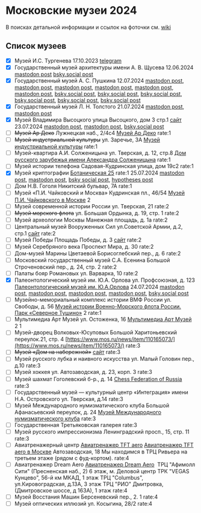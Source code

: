 # Московские музеи 2024

В поисках детальной информации и ссылок на фоточки см. [wiki](https://github.com/nevmenandr/museums2024/wiki)

## Список музеев

- [x] Музей И.С. Тургенева 17.10.2023 [telegram](https://t.me/antibarbari/1455)
- [x] Государственный музей архитектуры имени А. В. Щусева 12.06.2024 [mastodon post](https://mastodon.social/@nevmenandr/112815502444889039) [bsky.social post](https://bsky.app/profile/nevmenandr.bsky.social/post/3kur35c3rft2s)
- [x] Государственный музей А. С. Пушкина 12.07.2024 [mastodon post](https://mastodon.social/@nevmenandr/112777302489606835), [mastodon post](https://mastodon.social/@nevmenandr/112777365076238447), [mastodon post](https://mastodon.social/@nevmenandr/112777548514467008), [mastodon post](https://mastodon.social/@nevmenandr/112815455982593812), [mastodon post](https://mastodon.social/@nevmenandr/112815461420911795), [mastodon post](https://mastodon.social/@nevmenandr/112815478037848090), [bsky.social post](https://bsky.app/profile/nevmenandr.bsky.social/post/3kx3mfii23i23), [bsky.social post](https://bsky.app/profile/nevmenandr.bsky.social/post/3kx57powl7j2j), [bsky.social post](https://bsky.app/profile/nevmenandr.bsky.social/post/3kxo6bykhem2d), [bsky.social post](https://bsky.app/profile/nevmenandr.bsky.social/post/3kxo6hg25ml2b), [bsky.social post](https://bsky.app/profile/nevmenandr.bsky.social/post/3kxo6iuxewa22), [bsky.social post](https://bsky.app/profile/nevmenandr.bsky.social/post/3kxo6n2uoqk2r)
- [x] Государственный музей Л. Н. Толстого 21.07.2024 [mastodon post](https://mastodon.social/@nevmenandr/112824792670075416), [mastodon post](https://mastodon.social/@nevmenandr/112824814425369511)
- [x] Музей Владимира Высоцкого	улица Высоцкого, дом 3 стр.1 [сайт](https://visotsky.ru/)	23.07.2024 [mastodon post](https://mastodon.social/@nevmenandr/112836039023271440), [mastodon post](https://mastodon.social/@nevmenandr/112836043700063938), [bsky.social post](https://bsky.app/profile/nevmenandr.bsky.social/post/3kxxct3gkli2o)
- [ ] ~~Музей Ар Деко~~	Лужнецкая наб., 2/4с4 [Музей Ар Деко](http://artdecomuseum.ru/)	rate:1
- [ ] ~~Музей индустриальной культуры~~	ул. Заречье, 3А [Музей индустриальной культуры](https://museum-ic.ru/)	rate:1
- [ ] Музей-квартира А.И. Солженицына	ул. Тверская, д. 12, стр.8 [Дом русского зарубежья имени Александра Солженицына](http://www.domrz.ru/solzhenitsyn-museum/)	rate:1
- [ ] Музей истории телефона	Садовая-Кудринская улица, дом 19с2	rate:1
- [x] Музей криптографии	[Ботаническая 25](https://yandex.ru/maps/213/moscow/house/botanicheskaya_ulitsa_25s4/Z04Ycw5nQUcAQFtvfXRycXpnYA==/?ll=37.597827%2C55.830645&z=17)	rate:1 25.07.2024 [mastodon post](https://mastodon.social/@nevmenandr/112850295202507503), [mastodon post](https://mastodon.social/@nevmenandr/112850315443426187), [bsky social post](https://bsky.app/profile/nevmenandr.bsky.social/post/3ky5mnfgymg2l), [hypotheses post](https://schonenrede.hypotheses.org/326)
- [ ] Дом Н.В. Гоголя	Никитский бульвар, 7А	rate:1
- [ ] Музей «П.И. Чайковский и Москва»	Кудринская пл., 46/54 [Музей П.И. Чайковского в Москве](https://music-museum.ru/museums/tchaikovsky)	2
- [ ] Музей современной истории России	ул. Тверская, 21	rate:2
- [ ] ~~Музей морского флота~~	ул. Большая Ордынка, д. 19, стр. 1	rate:2
- [ ] Музей археологии Москвы	Манежная площадь, д. 1а	rate:2
- [ ] Центральный музей Вооруженных Сил	ул.Советской Армии, д.2, стр.1 [сайт](http://www.cmaf.ru)	rate:2
- [ ] Музей Победы	Площадь Победы, д. 3 [сайт](https://victorymuseum.ru/)	rate:2
- [ ] Музей Серебряного века	Проспект Мира, д. 30	rate:2
- [ ] Дом-музей Марины Цветаевой	Борисоглебский пер., д. 6	rate:2
- [ ] Московский государственный музей С.А. Есенина	Большой Строченовский пер., д. 24, стр. 2	rate:2
- [ ] Палаты бояр Романовых	ул. Варварка, 10	rate:2
- [x] Палеонтологический музей им. Ю.А. Орлова	ул. Профсоюзная, д. 123 [Палеонтологический музей им. Ю.А.Орлова](https://www.paleo.ru/museum/)	24.07.2024 [mastodon post](https://mastodon.social/@nevmenandr/112842289546595596), [mastodon post](https://mastodon.social/@nevmenandr/112843830711237703), [mastodon post](https://mastodon.social/@nevmenandr/112843848990791136), [mastodon post](https://mastodon.social/@nevmenandr/112843855185770776), [bsky.social post](https://bsky.app/profile/nevmenandr.bsky.social/post/3ky2rjvu3642l)
- [ ] Музейно-мемориальный комплекс истории ВМФ России	ул. Свободы, д. 56 [Музей истории Военно-Морского флота России. Парк «Северное Тушино»](https://mosparks.ru/vmf/)	2	rate:1
- [ ] Мультимедиа Арт Музей	ул. Остоженка, 16 [Мультимедиа Арт Музей](https://mamm-mdf.ru/museum/info/)	2	1
- [ ] Музей-дворец Волковых-Юсуповых	Большой Харитоньевский переулок.21, стр. 4 [https://www.mos.ru/news/item/110165073/](https://www.mos.ru/news/item/110165073/)	rate:3
- [ ] ~~Музей «Дом на набережной»~~	[сайт](http://dnnmuseum.ru/)	rate:3
- [ ] Музей русского лубка и наивного искусства	ул. Малый Головин пер., д.10	rate:3
- [ ] Музей хоккея	ул. Автозаводская, д. 23, корп. 3	rate:3
- [ ] Музей шахмат	Гоголевский б-р., д. 14 [Chess Federation of Russia](https://ruchess.ru)	rate:3
- [ ] Государственный музей — культурный центр «Интеграция» имени Н.А. Островского ул. Тверская, д.14	rate:3
- [ ] Музей Международного нумизматического клуба	Большой Афанасьевский переулок, д. 24 [Музей Международного нумизматического клуба](http://coinmuseum.ru/)	rate:3
- [ ] Государственная Третьяковская галерея		rate:3
- [ ] Музей русского импрессионизма	Ленинградский просп., 15, стр. 11	rate:3
- [ ] Авиатренажерный центр [Авиатренажер TFT aero](http://TFT.aero)	[Авиатренажер TFT aero в Москве](https://moscow.tft.aero/) Автозаводская, 18 Мы находимся в ТРЦ Ривьера на третьем этаже (рядом с фуд-кортом).	rate:4
- [ ] Авиатренажер Dream Aero	[Авиатренажер Dream Aero](https://dream-aero.ru/)  ТРЦ "Афимолл Сити" (Пресненская наб., 2) 6 этаж, м. Деловой центр ТРК "VEGAS Кунцево", 56-й км МКАД, 1 этаж ТРЦ "Columbus", ул.Кировоградская, д.13А, 3 этаж ТРЦ "РИО" Дмитровка, (Дмитровское шоссе, д 163А), 1 этаж	rate:4
- [ ] Музей Восстания Машин	Берсеневский пер., 2. 1	rate:4
- [ ] Музей оптических иллюзий	ул. Косыгина, 28/2	rate:4
